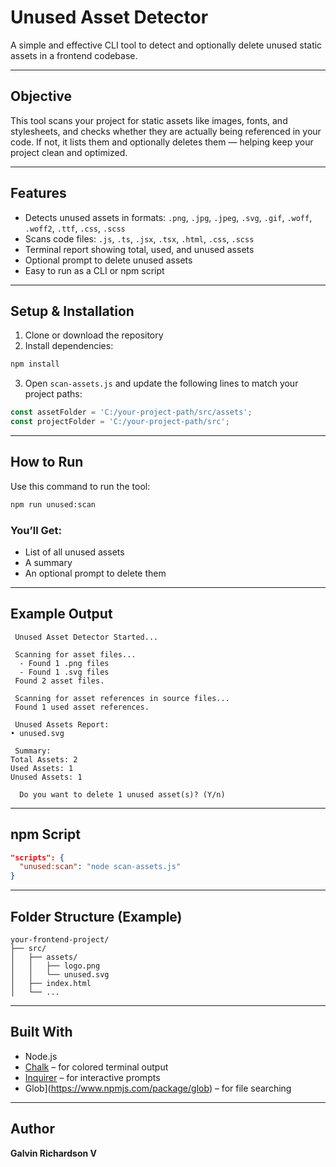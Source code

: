 #  Unused Asset Detector

A simple and effective CLI tool to detect and optionally delete unused static assets in a frontend codebase.

---

##  Objective

This tool scans your project for static assets like images, fonts, and stylesheets, and checks whether they are actually being referenced in your code. If not, it lists them and optionally deletes them — helping keep your project clean and optimized.

---

## Features

-  Detects unused assets in formats: `.png`, `.jpg`, `.jpeg`, `.svg`, `.gif`, `.woff`, `.woff2`, `.ttf`, `.css`, `.scss`
-  Scans code files: `.js`, `.ts`, `.jsx`, `.tsx`, `.html`, `.css`, `.scss`
-  Terminal report showing total, used, and unused assets
-  Optional prompt to delete unused assets
-  Easy to run as a CLI or npm script

---

## Setup & Installation

1. Clone or download the repository  
2. Install dependencies:

```bash
npm install
```

3. Open `scan-assets.js` and update the following lines to match your project paths:

```js
const assetFolder = 'C:/your-project-path/src/assets';
const projectFolder = 'C:/your-project-path/src';
```

---

## How to Run

Use this command to run the tool:

```bash
npm run unused:scan
```

###  You’ll Get:
- List of all unused assets  
- A summary  
- An optional prompt to delete them

---

## Example Output

```
 Unused Asset Detector Started...

 Scanning for asset files...
  - Found 1 .png files
  - Found 1 .svg files
 Found 2 asset files.

 Scanning for asset references in source files...
 Found 1 used asset references.

 Unused Assets Report:
• unused.svg

 Summary:
Total Assets: 2
Used Assets: 1
Unused Assets: 1

  Do you want to delete 1 unused asset(s)? (Y/n)
```

---

##  npm Script

```json
"scripts": {
  "unused:scan": "node scan-assets.js"
}
```

---

##  Folder Structure (Example)

```
your-frontend-project/
├── src/
│   ├── assets/
│   │   ├── logo.png
│   │   └── unused.svg
│   ├── index.html
│   └── ...
```

---

##  Built With

- Node.js
- [Chalk](https://www.npmjs.com/package/chalk) – for colored terminal output
- [Inquirer](https://www.npmjs.com/package/inquirer) – for interactive prompts
-  Glob](https://www.npmjs.com/package/glob) – for file searching

---

##  Author

**Galvin Richardson V**
